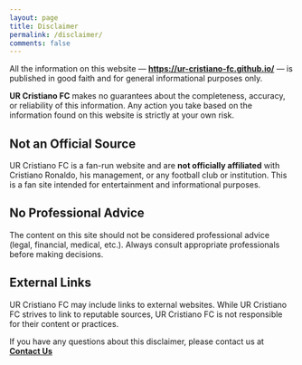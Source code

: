 ```yaml
---
layout: page
title: Disclaimer
permalink: /disclaimer/
comments: false
---
```


All the information on this website — **https://ur-cristiano-fc.github.io/** — is published in good faith and for general informational purposes only.

**UR Cristiano FC** makes no guarantees about the completeness, accuracy, or reliability of this information. Any action you take based on the information found on this website is strictly at your own risk.

## Not an Official Source

UR Cristiano FC is a fan-run website and are **not officially affiliated** with Cristiano Ronaldo, his management, or any football club or institution. This is a fan site intended for entertainment and informational purposes.

## No Professional Advice

The content on this site should not be considered professional advice (legal, financial, medical, etc.). Always consult appropriate professionals before making decisions.

## External Links

UR Cristiano FC may include links to external websites. While UR Cristiano FC strives to link to reputable sources, UR Cristiano FC is not responsible for their content or practices.

If you have any questions about this disclaimer, please contact us at **[Contact Us](/contact/)**

